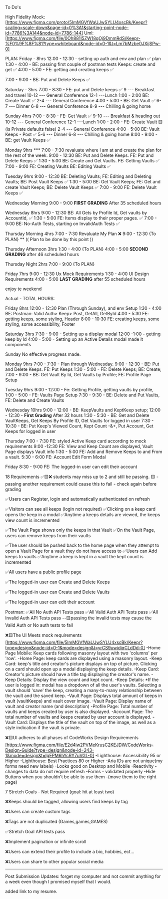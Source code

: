 To Do's 

High Fidelity Mock: 
  [https://www.figma.com/proto/5ImMGVfWaUJwSYLU4xscBk/Keepr?scaling=scale-down&page-id=0%3A1&starting-point-node-id=7786%3A144&node-id=7786-144]
Uml: 
  [https://www.figma.com/file/0Oh881I5ZW18gOj9DmmRdS/Keepr-%F0%9F%8F%81?type=whiteboard&node-id=0-1&t=Lm7bMzbe0JXijSPw-0]

PLAN: 
Friday - 8hrs
12:00 - 12:30 - setting up auth and env and plan ✅
plan
1:30 - 4:00 - BE: passing first couple of postman tests Keeps: create and get ✅
4:00 - 5:00 - FE: getting and creating keeps  ✅

7:00 - 9:00 - BE: Put and Delete Keeps ✅

Saturday - 3hrs
7:00 - 8:30 - FE: put and Delete keeps ✅
9 --- Breakfast and travel
10-12 --- General Conference
12-1 ---Lunch
1:00 - 2:00 BE: Create Vault ✅
2-4 --- General Conference
4:00 - 5:00 - BE: Get Vault ✅
6-7 --- Dinner
6-8 --- General Conference 
8-9 --- Chilling & going home

Sunday 4hrs
7:00 - 8:30 - FE: Get Vault ✅
9-10 --- Breakfast & heading out
10-12 --- General Conference
12-1 ---Lunch 
1:00 - 2:00 - FE: Create Vault 🟨 (is Private defaults false)
2-4 --- General Conference 
4:00 - 5:00 BE: Vault Keeps - Post ✅
5-6 --- Dinner
6-8 --- Chilling & going home 
8:00 - 9:00 - BE: get Vault Keeps ✅


Monday 9hrs
*** 7:00 - 7:30  revaluate where I am at and create the plan for the rest of the week.
9:00 - 12:30 BE: Put and Delete Keeps. FE: Put and Delete Keeps ✅
1:30 - 5:00 BE: Create and Get Vaults. FE: Getting Vaults ✅
7:00 - 9:00 FE: Creating Vaults BE: Editing Vaults ✅

Tuesday 9hrs
9:00 - 12:30 BE: Deleting Vaults; FE: Editing and Deleting Vaults; BE: Post Vault Keeps ✅
1:30 - 5:00 BE: Get Vault Keeps; FE: Get and create Vault Keeps; BE: Delete Vault Keeps ✅
7:00 - 9:00 FE: Delete Vault Keeps ✅

Wednesday Morning
9:00 - 9:00 **FIRST GRADING** After 35 scheduled hours

Wednesday 8hrs
9:00 - 12:30 BE: All Gets by Profile Id, Get vaults by AccountId,  ✅
1:30 - 5:00 FE: Items display to their proper pages. ✅
7:00 - 9:00 BE: No-Auth Tests, starting on InvalidAuth Tests ✅

Thursday Morning 4hrs
7:00 - 7:30 Revaluate My Plan ❌
9:00 - 12:30 {To PLAN}
** (( Plan to be done by this point ))

Thursday Afternoon 3hrs
1:30 - 4:00 {To PLAN}
4:00 - 5:00 **SECOND GRADING** after 46 scheduled hours

Thursday Night 2hrs
7:00 - 9:00 {To PLAN}

Friday 7hrs
9:00 - 12:30 Ux Mock Requirements
1:30 - 4:00  UI Design Requirements 
4:00 - 5:00 **LAST GRADING** after 55 scheduled hours

enjoy te weekend

Actual - 
TOTAL HOURS:

Friday 8hrs
12:00 - 12:30 Plan (Through Sunday), and env Setup 
1:30 - 4:00 BE: Postman: Valid Auth> Keep> Post, GetAll, GetById
4:00 - 5:30 FE: getting keeps, some styling, Header
8:00 - 10:30 FE: creating keeps, some styling, some accessibility, Footer

Saturday 3hrs
7:30 - 9:00 - Setting up a display modal
12:00 -1:00 - getting keep by Id
4:00 - 5:00 - Setting up an Active Details modal made it components 

Sunday 
No effective progress made.

Monday 9hrs
7:00 - 7:30 - Plan through Wednesday.
9:00 - 12:30 - BE: Put and Delete Keeps. FE: Put Keeps
1:30 - 5:00 - FE: Delete Keeps; BE: Create; 
7:00 - 9:00 - BE: Get Vault By Id, Get Vaults by Profile; FE: Profile Page Setup

Tuesday 9hrs
9:00 - 12:00 - Fe: Getting Profile,  getting vaults by profile, 
1:00 - 5:00 - FE: Vaults Page Setup
7:30 - 9:30 - BE: Delete and Put Vaults, FE: Delete and Create Vaults

Wednesday 10hrs
9:00 - 12:00 - BE: KeepVaults and KeptKeep setup;
12:00 - 12:30 - **First Grading** After 32 hours
1:30 - 5:30 - BE: Get and Delete VaultKeeps, Get Keeps By Profile ID, Get Vaults for logged in user
7:30 - 10:30 - BE: Put Keep's Viewed Count, Kept Count -&+, Put Account, Get Keeps for logged in user

Thursday
7:00 - 7:30 FE: styled Active Keep card according to mock requirements
9:00 -12:30 FE: View and Keep Count are displayed, Vault Page displays Vault info
1:30 - 5:00 FE: Add and Remove Keeps to and From a vault.
5:30 - 6:00 FE: Account Edit Form Modal 

Friday
8:30 - 9:00 FE: The logged-in user can edit their account



18 Requirements
✅🟨❌
  students may miss up to 2 and still be passing.
  🟨 - passing another requirement could cause this to fail - check again before grading

✅Users can Register, login and automatically authenticated on refresh

✅Visitors can see all keeps (login not required)
✅Clicking on a keep card opens the keep in a modal
✅Anytime a keeps details are viewed, the keeps view count is incremented

✅The Vault Page shows only the keeps in that Vault
✅On the Vault Page, users can remove keeps from their vaults

✅The user should be pushed back to the home page when they attempt to open a Vault Page for a vault they do not have access to
✅Users can Add keeps to vaults
✅Anytime a keep is kept in a vault the kept count is incremented

✅All users have a public profile page

✅The logged-in user can Create and Delete Keeps

✅The logged-in user can Create and Delete Vaults

✅The logged-in user can edit their account

Postman:
✅All No Auth API Tests pass
✅All Valid Auth API Tests pass
✅All Invalid Auth API Tests pass
  --🟨passing the invalid tests may cause the Valid Auth or No auth tests to fail

❌🟨The UI Meets mock requirements
  [https://www.figma.com/file/5ImMGVfWaUJwSYLU4xscBk/Keepr?type=design&node-id=0-1&mode=design&t=yrCS9uwidiqCLdDd-0]
  -Home Page Mobile: Keep cards following masonry layout with two 'columns' per 'row'.
  -Home Page: keep cards are displayed using a masonry layout.
    -Keep Card: keep's title and creator's picture displays on top of picture. Clicking on a card should open up a modal displaying the keep details.
    -Keep Card: Creator's picture should have a title tag displaying the creator's name.
      -Keep Details: Display the view count and kept count.
      -Keep Details: *If the user is logged in: modal has a dropdown of all the user's vaults. Selecting a vault should 'save' the keep, creating a many-to-many relationship between the vault and the saved keep.
  -Vault Page: Displays total amount of keeps in vault (vaultKeeps) and vault cover image. 
  -Vault Page: Display name of vault and creator name (and description)
  -Profile Page: Total number of vaults and keeps created by user is also displayed.
  -Account Page: The total number of vaults and keeps created by user account is displayed.
    -Vault Card: Displays the title of the vault on top of the image, as well as a style indication if the vault is private.

❌🟨UI adheres to all phases of CodeWorks Design Requirements
  [https://www.figma.com/file/E2d4iw2PVMeKrusC2KEJDW/CodeWorks-Design-Guide?type=design&node-id=243-1&mode=design&t=IgEPM6hYcRY7uVGL-0]
  -Lighthouse: Accessibility 95 or Higher
  -Lighthouse: Best Practices 80 or Higher
    -Aria IDs are not unique(my forms need new labels)
  -Looks good on Desktop and Mobile
  -Reactivity - changes to data do not require refresh
  -Forms - validated properly 
  -Hide Buttons when you shouldn't be able to use them 
    -(move them to the right page)

7 Stretch Goals - Not Required (goal: hit at least two)

❌Keeps should be tagged, allowing users find keeps by tag

❌Users can create custom tags

❌Tags are not duplicated (Games,games,GAMES)

✅Stretch Goal API tests pass

❌Implement pagination or infinite scroll

❌Users can extend their profile to include a bio, hobbies, ect...

❌Users can share to other popular social media

---

Post Submission Updates:
forget my computer and not commit anything for a week even though I promised myself that I would.

added link to my resume.